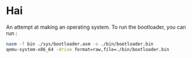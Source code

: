 # Hai

An attempt at making an operating system. To run the bootloader, you can run :

```bash
nasm -f bin ./sys/bootloader.asm -o ./bin/bootloader.bin
qemu-system-x86_64 -drive format=raw,file=./bin/bootloader.bin
```